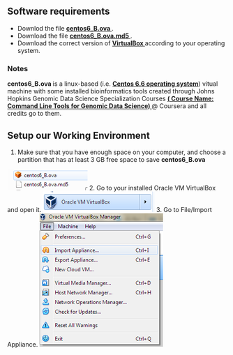 ## Software requirements
<ul>
  <li> Downlod the file <a href="https://drive.google.com/file/d/1xZ5i9Rc0bPgqkb7mqEqj1fWUNf2J6PxL/view?usp=sharing"> <b> centos6_B.ova </b></a> .</li>
  <li> Download the file <a href="https://drive.google.com/file/d/1N56BTgcKwpWlC_NZPfH9Iy6vg3iFTGTj/view?usp=sharing"> <b> centos6_B.ova.md5 </b></a> .</li>
  <li> Download the correct version of <a href="https://www.virtualbox.org/wiki/Downloads"><b> VirtualBox </b></a> according to your operating system. </li>
</ul>

### Notes
<b> centos6_B.ova </b> is a linux-based (i.e. <a href="https://en.wikipedia.org/wiki/CentOS"> <b> Centos 6.6 operating system</b><a>) vitual machine with some installed bioinformatics tools created through Johns Hopkins Genomic Data Science Specialization Courses <a href="https://www.coursera.org/learn/genomic-tools/supplement/OyZzQ/vmbox-download-instructions"> <b> ( Course Name: Command Line Tools for Genomic Data Science)  </b> </a> @ Coursera and all credits go to them. 
  
  ## Setup our Working Environment 
  1. Make sure that you have enough space on your computer, and choose a partition that has at least 3 GB free space to save <b> centos6_B.ova </b>
  <img src="VM_ScreenShots/3.png" class="centerImage">
  2. Go to your installed Oracle VM VirtualBox and open it. 
  <img src="VM_ScreenShots/1.png" class="centerImage">
  3. Go to File/Import Appliance.
  <img src="VM_ScreenShots/2.png" class="centerImage">
  
  
  
  
  
 
  
